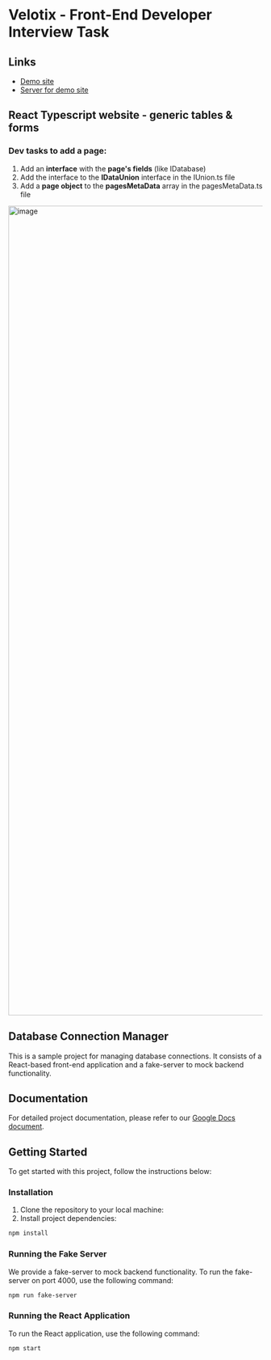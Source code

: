 # Velotix - Front-End Developer Interview Task

## Links
- [Demo site](https://asidelnik.github.io/database-connection-manager/#/databases/items)
- [Server for demo site](https://github.com/asidelnik/database-connection-manager-server)
  
## React Typescript website - generic tables & forms
### Dev tasks to add a page:

1. Add an **interface** with the **page's fields** (like IDatabase)
2. Add the interface to the **IDataUnion** interface in the IUnion.ts file
3. Add a **page object** to the **pagesMetaData** array in the pagesMetaData.ts file

<img width="1602" alt="image" src="https://github.com/asidelnik/database-connection-manager/assets/10272524/aaa331bc-2b98-42f5-9731-6c29418367c8">


## Database Connection Manager

This is a sample project for managing database connections. It consists of a React-based front-end application and a fake-server to mock backend functionality.

## Documentation

For detailed project documentation, please refer to our [Google Docs document](https://docs.google.com/document/d/1UxyBMcbzGaKTJYlQr0zZQcH6GeJ7HGbDPApMJaHLq8c/edit?usp=sharing).

## Getting Started

To get started with this project, follow the instructions below:

### Installation

1. Clone the repository to your local machine:
2. Install project dependencies:
```bash
npm install
```

### Running the Fake Server
We provide a fake-server to mock backend functionality. To run the fake-server on port 4000, use the following command:
```bash
npm run fake-server
```

### Running the React Application
To run the React application, use the following command:
```bash
npm start
```
